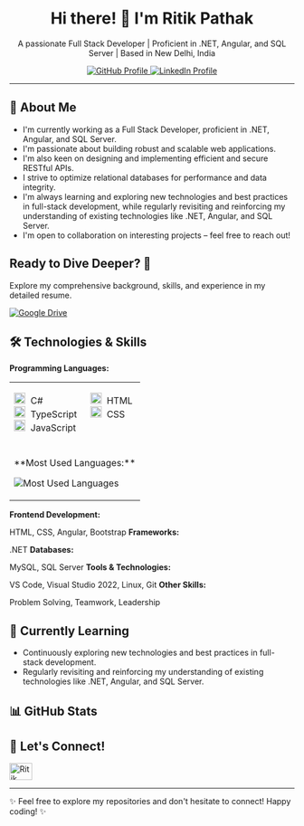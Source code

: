 <div align="center">
  <h1 align="center">Hi there! 👋 I'm Ritik Pathak</h1>
  <p align="center">
    A passionate Full Stack Developer | Proficient in .NET, Angular, and SQL Server | Based in New Delhi, India
  </p>
  <p align="center">
    <a href="https://github.com/ritikpathak109">
      <img src="https://img.shields.io/badge/GitHub-ritikpathak109-informational?style=flat-square&logo=github&color=black" alt="GitHub Profile">
    </a>
    <a href="https://www.linkedin.com/in/ritikpathak17/">
      <img src="https://img.shields.io/badge/LinkedIn-ritikpathak17-informational?style=flat-square&logo=linkedin&color=%230077B5" alt="LinkedIn Profile">
    </a>
  </p>
</div>

---

## 🚀 About Me

* I'm currently working as a Full Stack Developer, proficient in .NET, Angular, and SQL Server.
* I'm passionate about building robust and scalable web applications.
* I'm also keen on designing and implementing efficient and secure RESTful APIs.
* I strive to optimize relational databases for performance and data integrity.
* I'm always learning and exploring new technologies and best practices in full-stack development, while regularly revisiting and reinforcing my understanding of existing technologies like .NET, Angular, and SQL Server.
* I'm open to collaboration on interesting projects – feel free to reach out!

## Ready to Dive Deeper? 🚀

Explore my comprehensive background, skills, and experience in my detailed resume.

[![Google Drive](https://img.shields.io/badge/View%20My-Resume-informational?style=for-the-badge&logo=googledrive&color=%23007ACC)](https://drive.google.com/file/d/1lukBY3OUBT7FggL6Dj3tPsg0MGFrcWIH/view?usp=sharing)

## 🛠️ Technologies & Skills

**Programming Languages:**

<table border=0>
  <tr>
    <td valign="top">
      <ul style="list-style-type: none; padding-left: 0;">
        <li><img src="https://unpkg.com/simple-icons@latest/icons/csharp.svg" alt="C#" width=20 height=20 style="margin-right: 5px;"/> C#</li>
        <li><img src="https://unpkg.com/simple-icons@latest/icons/typescript.svg" alt="TypeScript" width=20 height=20 style="margin-right: 5px;"/> TypeScript</li>
        <li><img src="https://unpkg.com/simple-icons@latest/icons/javascript.svg" alt="JavaScript" width=20 height=20 style="margin-right: 5px;"/> JavaScript</li>
      </ul>
    </td>
    <td valign="top">
      <ul style="list-style-type: none; padding-left: 0;">
        <li><img src="https://unpkg.com/simple-icons@latest/icons/html5.svg" alt="HTML" width=20 height=20 style="margin-right: 5px;"/> HTML</li>
        <li><img src="https://unpkg.com/simple-icons@latest/icons/css3.svg" alt="CSS" width=20 height=20 style="margin-right: 5px;"/> CSS</li>
      </ul>
    </td>
  </tr>
  <tr>
    <td colspan=2>
      <br/>
      **Most Used Languages:**
      <p>
        <img src="https://github-readme-stats.vercel.app/api/top-langs/?username=ritikpathak109&layout=compact" alt="Most Used Languages" />
      </p>
    </td>
  </tr>
</table>

**Frontend Development:**

HTML, CSS, Angular, Bootstrap
**Frameworks:**

.NET
**Databases:**

MySQL, SQL Server
**Tools & Technologies:**

VS Code, Visual Studio 2022, Linux, Git
**Other Skills:**

Problem Solving, Teamwork, Leadership
## 🌱 Currently Learning

* Continuously exploring new technologies and best practices in full-stack development.
* Regularly revisiting and reinforcing my understanding of existing technologies like .NET, Angular, and SQL Server.

## 📊 GitHub Stats


## 🤝 Let's Connect!

<p align="left">
<a href="https://www.linkedin.com/in/ritikpathak17/" target="blank"><img align="center" src="https://raw.githubusercontent.com/rahuldkjain/github-profile-readme-generator/master/src/images/icons/Social/linkedIn.svg" alt="Ritik Pathak" height="30" width="40" /></a>
</p>

---

✨ Feel free to explore my repositories and don't hesitate to connect! Happy coding! ✨
